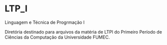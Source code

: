 # LTP_l
Linguagem e Técnica de Progrmação l

Diretória destinado para arquivos da matéria de LTPl do Primeiro Período de Ciências da Computação da Universidade FUMEC.
